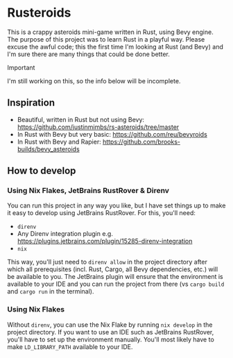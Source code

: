# Rusteroids

This is a crappy asteroids mini-game written in Rust, using Bevy engine. The purpose of this project was to learn
Rust in a playful way. Please excuse the awful code; this the first time I'm looking at Rust (and Bevy) and I'm sure
there are many things that could be done better.

> [!IMPORTANT]
> I'm still working on this, so the info below will be incomplete.

## Inspiration

- Beautiful, written in Rust but not using Bevy: https://github.com/justinmimbs/rs-asteroids/tree/master
- In Rust with Bevy but very basic: https://github.com/reu/bevyroids
- In Rust with Bevy and Rapier: https://github.com/brooks-builds/bevy_asteroids

## How to develop

### Using Nix Flakes, JetBrains RustRover & Direnv

You can run this project in any way you like, but I have set things up to make it easy to develop using JetBrains
RustRover. For this, you'll need:

- `direnv`
- Any Direnv integration plugin e.g. https://plugins.jetbrains.com/plugin/15285-direnv-integration
- `nix`

This way, you'll just need to `direnv allow` in the project directory after which all prerequisites (incl. Rust, Cargo,
all Bevy dependencies, etc.) will be available to you. The JetBrains plugin will ensure that the environment is
available to your IDE and you can run the project from there (vs `cargo build` and `cargo run` in the terminal).

### Using Nix Flakes

Without `direnv`, you can use the Nix Flake by running `nix develop` in the project directory. If you want to use an IDE
such as JetBrains RustRover, you'll have to set up the environment manually. You'll most likely have to make
`LD_LIBRARY_PATH` available to your IDE.
